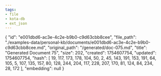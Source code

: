 ```yaml
---
tags:
- file
- kota-db
- ext_json
---
```

{
  "id": "e001dbd6-ac3e-4c2e-b9b0-c9d63cbb8cee",
  "file_path": "./examples-data/personal-kb/documents/e001dbd6-ac3e-4c2e-b9b0-c9d63cbb8cee.md",
  "original_path": "/generated/doc-075.md",
  "title": "Generated Document 75",
  "size": 202,
  "created": 1754607754,
  "updated": 1754607754,
  "hash": [
    19,
    117,
    173,
    178,
    104,
    50,
    2,
    45,
    143,
    191,
    153,
    191,
    64,
    105,
    5,
    107,
    135,
    157,
    80,
    128,
    244,
    204,
    117,
    228,
    207,
    170,
    81,
    124,
    84,
    234,
    28,
    172
  ],
  "embedding": null
}